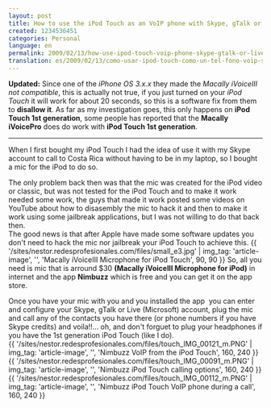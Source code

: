 ```yaml
---
layout: post
title: How to use the iPod Touch as an VoIP phone with Skype, gTalk or live
created: 1234536451
categories: Personal
language: en
permalink: 2009/02/13/how-use-ipod-touch-voip-phone-skype-gtalk-or-live-5
translation: es/2009/02/13/como-usar-ipod-touch-como-un-tel-fono-voip-skype-gtalk-o-live-6
---
```

__Updated:__ Since one of the _iPhone OS 3.x.x_ they made the _Macally iVoiceIII_ _not compatible_, this is actually not true, if you just turned on your _iPod Touch_ it will work for about 20 seconds, so this is a software fix from them to __disallow it__. As far as my investigation goes, this only happens on __iPod Touch 1st generation__, some people has reported that the __Macally iVoicePro__ does do work with __iPod Touch 1st generation__.

---
When I first bought my iPod Touch I had the idea of use it with my Skype account to call to Costa Rica without having to be in my laptop, so I bought a mic for the iPod to do so.

The only problem back then was that the mic was created for the iPod video or classic, but was not tested for the iPod Touch and to make it work needed some work, the guys that made it work posted some videos on YouTube about how to disasembly the mic to hack it and then to make it work using some jailbreak applications, but I was not willing to do that back then.   
The good news is that after Apple have made some software updates you don't need to hack the mic nor jailbreak your iPod Touch to achieve this.
{{ '/sites/nestor.redesprofesionales.com/files/small_e3.jpg' | img_tag: 'article-image', '', 'Macally iVoiceIII Microphone for iPod Touch', 90, 90 }}
So, all you need is mic that is arround $30 __(Macally iVoiceIII Microphone for iPod)__ in internet and the app __Nimbuzz__ which is free and you can get it on the app store.

Once you have your mic with you and you installed the app&nbsp; you can enter and configure your Skype, gTalk or Live (Microsoft) account, plug the mic and call any of the contacts you have there (or phone numbers if you have Skype credits) and voila!!... oh, and don't forguet to plug your headphones if you have the 1st generation iPod Touch (like I do).   
{{ '/sites/nestor.redesprofesionales.com/files/touch_IMG_00121_m.PNG' | img_tag: 'article-image', '', 'Nimbuzz VoIP from the iPod Touch', 160, 240 }}
{{ '/sites/nestor.redesprofesionales.com/files/touch_IMG_00091_m.PNG' | img_tag: 'article-image', '', 'Nimbuzz iPod Touch calling options', 160, 240 }}
{{ '/sites/nestor.redesprofesionales.com/files/touch_IMG_00112_m.PNG' | img_tag: 'article-image', '', 'Nimbuzz iPod Touch VoIP phone during a call', 160, 240 }}


